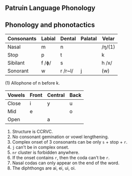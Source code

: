 ## Patruin Language Phonology

## Phonology and phonotactics
| Consonants | Labial | Dental  | Palatal | Velar  |
| ---------- | ------ | ------- | ------- | ------ |
| Nasal      | m      | n       |         | /ŋ/(1) |
| Stop       | p      | t       |         | k      |
| Sibilant   | f /ɸ/  | s       |         | h /x/  |
| Sonorant   | w      | r /r~l/ | j       | (w)    |

(1) Allophone of n before k.

| Vowels | Front | Central | Back |
| ------ | ----- | ------- | ---- |
| Close  | i     | y       | u    |
| Mid    | e     |         | o    |
| Open   |       | a       |      |

1.  Structure is CCRVC.
2.  No consonant gemination or vowel lengthening.
3.  Complex onset of 3 consonants can be only `s` + stop + `r`.
4.  `j` can't be in complex onset.
5.  `nr` cluster is forbidden anywhere.
6.  If the onset contains `r`, then the coda can't be `r`.
7.  Nasal codas can only appear on the end of the word.
8.  The diphthongs are ai, ei, ui, oi.